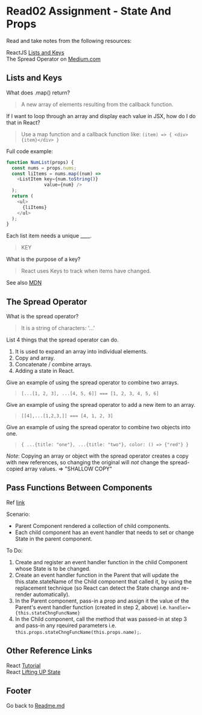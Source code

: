 # Read02 Assignment - State And Props

Read and take notes from the following resources:

ReactJS [Lists and Keys](https://reactjs.org/docs/lists-and-keys.html)  
The Spread Operator on [Medium.com](https://medium.com/coding-at-dawn/how-to-use-the-spread-operator-in-javascript-b9e4a8b06fab)  

## Lists and Keys

What does .map() return?

> A new array of elements resulting from the callback function.  

If I want to loop through an array and display each value in JSX, how do I do that in React?

> Use a map function and a callback function like: `(item) => { <div>{item}</div> }`  

Full code example:

```javascript
function NumList(props) {
  const nums = props.nums;
  const liItems = nums.map((num) =>
    <ListItem key={num.toString()}
              value={num} />
  );
  return (
    <ul>
      {liItems}
    </ul>
  );
}
```

Each list item needs a unique ____.

> KEY  

What is the purpose of a key?

> React uses Keys to track when items have changed.  

See also [MDN](https://developer.mozilla.org/en-US/docs/Web/JavaScript/Reference/Global_Objects/Array/map)  

## The Spread Operator

What is the spread operator?

> It is a  string of characters: '...'  

List 4 things that the spread operator can do.

1. It is used to expand an array into individual elements.  
2. Copy and array.  
3. Concatenate / combine arrays.  
4. Adding a state in React.  

Give an example of using the spread operator to combine two arrays.

> `[...[1, 2, 3], ...[4, 5, 6]] === [1, 2, 3, 4, 5, 6]`  

Give an example of using the spread operator to add a new item to an array.

> `[[4],...[1,2,3,]] === [4, 1, 2, 3]`  

Give an example of using the spread operator to combine two objects into one.

> `{ ...{title: "one"}, ...{title: "two"}, color: () => {"red"} }`  

*Note*: Copying an array or object with the spread operator creates a copy with new references, so changing the original will *not* change the spread-copied array values. => "SHALLOW COPY" 

## Pass Functions Between Components

Ref [link](https://www.youtube.com/watch?v=c05OL7XbwXU)  

Scenario:

- Parent Component rendered a collection of child components.  
- Each child component has an event handler that needs to set or change State in the parent component.  

To Do:

1. Create and register an event handler function in the child Component whose State is to be changed.  
2. Create an event handler function in the Parent that will update the this.state.stateName of the Child component that called it, by using the replacement technique (so React can detect the State change and re-render automatically).  
3. In the Parent component, pass-in a prop and assign it the value of the Parent's event handler function (created in step 2, above) i.e. `handler={this.stateChngFuncName}`  
4. In the Child component, call the method that was passed-in at step 3 and pass-in any rqeuired parameters i.e. `this.props.stateChngFuncName(this.props.name);`.  


## Other Reference Links

React [Tutorial](https://reactjs.org/tutorial/tutorial.html)  
React [Lifting UP State](https://reactjs.org/docs/lifting-state-up.html)  

## Footer

Go back to [Readme.md](../README.html)  

